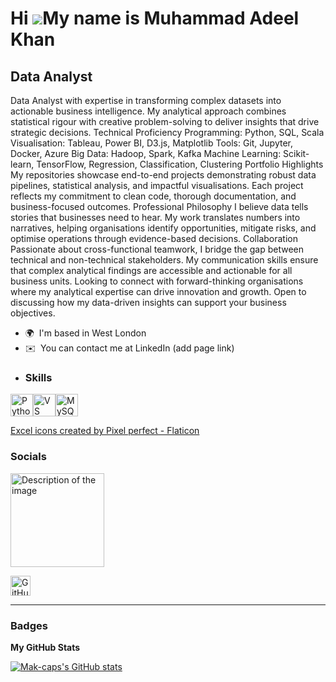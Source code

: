 Hi ![](https://user-images.githubusercontent.com/18350557/176309783-0785949b-9127-417c-8b55-ab5a4333674e.gif)My name is Muhammad Adeel Khan
===========================================================================================================================================

Data Analyst
------------

Data Analyst with expertise in transforming complex datasets into actionable business intelligence. My analytical approach combines statistical rigour with creative problem-solving to deliver insights that drive strategic decisions. Technical Proficiency Programming: Python, SQL, Scala Visualisation: Tableau, Power BI, D3.js, Matplotlib Tools: Git, Jupyter, Docker, Azure Big Data: Hadoop, Spark, Kafka Machine Learning: Scikit-learn, TensorFlow, Regression, Classification, Clustering Portfolio Highlights My repositories showcase end-to-end projects demonstrating robust data pipelines, statistical analysis, and impactful visualisations. Each project reflects my commitment to clean code, thorough documentation, and business-focused outcomes. Professional Philosophy I believe data tells stories that businesses need to hear. My work translates numbers into narratives, helping organisations identify opportunities, mitigate risks, and optimise operations through evidence-based decisions. Collaboration Passionate about cross-functional teamwork, I bridge the gap between technical and non-technical stakeholders. My communication skills ensure that complex analytical findings are accessible and actionable for all business units. Looking to connect with forward-thinking organisations where my analytical expertise can drive innovation and growth. Open to discussing how my data-driven insights can support your business objectives.

*   🌍  I'm based in West London
*   ✉️  You can contact me at LinkedIn (add page link)
*   ### Skills 
<p align="left">
<a href="https://www.python.org/" target="_blank" rel="noreferrer"><img src="https://raw.githubusercontent.com/danielcranney/readme-generator/main/public/icons/skills/python-colored.svg" width="36" height="36" alt="Python" /></a><a href="https://code.visualstudio.com/" target="_blank" rel="noreferrer"><img src="https://raw.githubusercontent.com/danielcranney/readme-generator/main/public/icons/skills/visualstudiocode.svg" width="36" height="36" alt="VS Code" /></a><a href="https://www.mysql.com/" target="_blank" rel="noreferrer"><img src="https://raw.githubusercontent.com/danielcranney/readme-generator/main/public/icons/skills/mysql-colored.svg" width="36" height="36" alt="MySQL" /></a>
                    </p>
<a href="https://www.flaticon.com/free-icons/excel" title="excel icons">Excel icons created by Pixel perfect - Flaticon</a>

                    
### Socials

<img src="include linked ui" alt="Description of the image" width="150" height="150">

<p align="left">
  <a href="https://www.github.com/Mak-caps" target="_blank" rel="noreferrer">
    <picture>
      <source media="(prefers-color-scheme: dark)" srcset="https://raw.githubusercontent.com/danielcranney/readme-generator/main/public/icons/socials/github-dark.svg" />
      <source media="(prefers-color-scheme: light)" srcset="https://raw.githubusercontent.com/danielcranney/readme-generator/main/public/icons/socials/github.svg" />
      <img src="https://raw.githubusercontent.com/danielcranney/readme-generator/main/public/icons/socials/github.svg" width="32" height="32" alt="GitHub" />
    </picture>
  </a>
</p>

---

### Badges  

<b>My GitHub Stats</b>

<a href="http://www.github.com/Mak-caps" target="_blank">
  <img src="https://github-readme-stats.vercel.app/api?username=Mak-caps&show_icons=true&count_private=true&title_color=0891b2&text_color=ffffff&icon_color=0891b2&bg_color=1c1917&hide_border=true" alt="Mak-caps's GitHub stats" />
</a>

